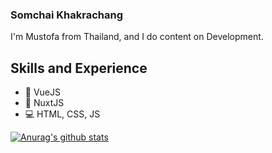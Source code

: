 ### Somchai Khakrachang

I'm Mustofa from Thailand, and I do content on Development.

## Skills and Experience
* 📱 VueJS
* 📱 NuxtJS
* 💻 HTML, CSS, JS

[![Anurag's github stats](https://github-readme-stats.vercel.app/api?username=somchai3310)](https://github.com/anuraghazra/github-readme-stats)

<!--
**somchai3310/somchai3310** is a ✨ _special_ ✨ repository because its `README.md` (this file) appears on your GitHub profile.

Here are some ideas to get you started:

- 🔭 I’m currently working on ...
- 🌱 I’m currently learning ...
- 👯 I’m looking to collaborate on ...
- 🤔 I’m looking for help with ...
- 💬 Ask me about ...
- 📫 How to reach me: ...
- 😄 Pronouns: ...
- ⚡ Fun fact: ...
-->

